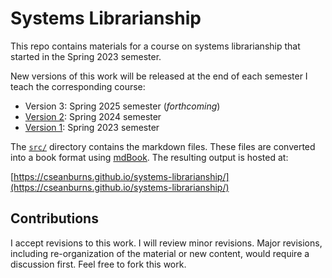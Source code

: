 # Systems Librarianship

This repo contains materials for a course on systems librarianship that started in the Spring 2023 semester.

New versions of this work will be released at the end of each semester I teach the corresponding course:

- Version 3: Spring 2025 semester (*forthcoming*)
- [Version 2][version_2_syslib]: Spring 2024 semester
- [Version 1][version_1_syslib]: Spring 2023 semester

The [`src/`][src_syslib] directory contains the markdown files.
These files are converted into a book format using [mdBook][mdbook].
The resulting output is hosted at:

[https://cseanburns.github.io/systems-librarianship/](https://cseanburns.github.io/systems-librarianship/)

## Contributions

I accept revisions to this work.
I will review minor revisions.
Major revisions, including re-organization of the material or new content, would require a discussion first.
Feel free to fork this work.

[mdbook]:https://github.com/rust-lang/mdBook
[src_syslib]:https://github.com/cseanburns/systems-librarianship/tree/main/src
[version_1_syslib]:https://github.com/cseanburns/systems-librarianship/releases/tag/V1
[version_2_syslib]:https://github.com/cseanburns/systems-librarianship/releases/tag/V2

